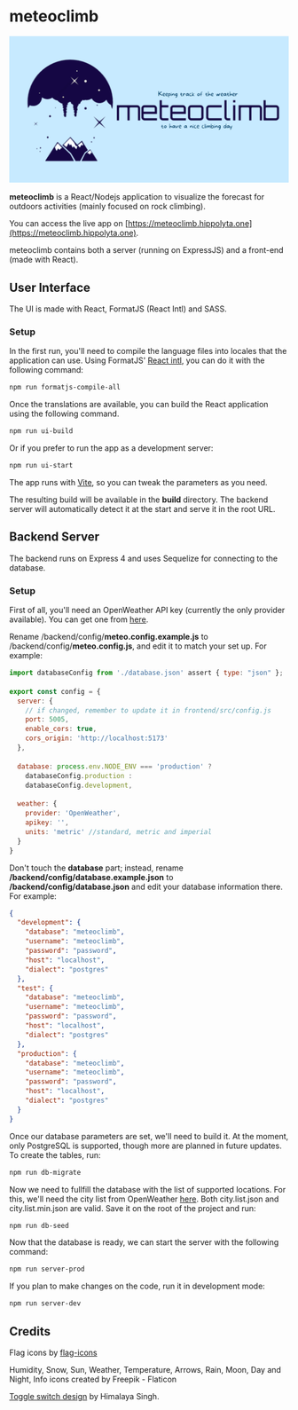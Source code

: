 # meteoclimb

![meteoclimb](https://raw.githubusercontent.com/vmbdev/meteoclimb/main/frontend/public/ogmeteoclimb.png)

**meteoclimb** is a React/Nodejs application to visualize the forecast for
outdoors activities (mainly focused on rock climbing).

You can access the live app on [https://meteoclimb.hippolyta.one](https://meteoclimb.hippolyta.one).

meteoclimb contains both a server (running on ExpressJS) and a front-end (made
with React).

## User Interface

The UI is made with React, FormatJS (React Intl) and SASS.

### Setup

In the first run, you'll need to compile the language files into locales that
the application can use. Using FormatJS'
[React intl](https://formatjs.io/docs/react-intl/), you can do it with the
following command:

```bash
npm run formatjs-compile-all
```

Once the translations are available, you can build the React application using
the following command.

```bash
npm run ui-build
```

Or if you prefer to run the app as a development server:

```bash
npm run ui-start
```

The app runs with [Vite](https://vitejs.dev/guide/cli.html), so you can tweak
the parameters as you need.

The resulting build will be available in the **build** directory. The backend
server will automatically detect it at the start and serve it in the root URL.

## Backend Server

The backend runs on Express 4 and uses Sequelize for connecting to the
database.

### Setup

First of all, you'll need an OpenWeather API key (currently the only provider
available). You can get one from [here](https://openweathermap.org/appid).

Rename /backend/config/**meteo.config.example.js** to
/backend/config/**meteo.config.js**, and edit it to match your set up. For example:

```javascript
import databaseConfig from './database.json' assert { type: "json" };

export const config = {
  server: {
    // if changed, remember to update it in frontend/src/config.js
    port: 5005,
    enable_cors: true,
    cors_origin: 'http://localhost:5173'
  },

  database: process.env.NODE_ENV === 'production' ?
    databaseConfig.production :
    databaseConfig.development,

  weather: {
    provider: 'OpenWeather',
    apikey: '',
    units: 'metric' //standard, metric and imperial
  }
}
```

Don't touch the **database** part; instead, rename
**/backend/config/database.example.json** to **/backend/config/database.json**
and edit your database information there. For example:

```json
{
  "development": {
    "database": "meteoclimb",
    "username": "meteoclimb",
    "password": "password",
    "host": "localhost",
    "dialect": "postgres"
  },
  "test": {
    "database": "meteoclimb",
    "username": "meteoclimb",
    "password": "password",
    "host": "localhost",
    "dialect": "postgres"
  },
  "production": {
    "database": "meteoclimb",
    "username": "meteoclimb",
    "password": "password",
    "host": "localhost",
    "dialect": "postgres"
  }
}
```

Once our database parameters are set, we'll need to build it. At the moment,
only PostgreSQL is supported, though more are planned in future updates.
To create the tables, run:

```bash
npm run db-migrate
```

Now we need to fullfill the database with the list of supported locations. For
this, we'll need the city list from OpenWeather
[here](https://bulk.openweathermap.org/sample/). Both city.list.json and
city.list.min.json are valid. Save it on the root of the project and run:

```bash
npm run db-seed
```

Now that the database is ready, we can start the server with the following
command:

```bash
npm run server-prod
```

If you plan to make changes on the code, run it in development mode:

```bash
npm run server-dev
```

## Credits

Flag icons by [flag-icons](https://github.com/lipis/flag-icons)

Humidity, Snow, Sun, Weather, Temperature, Arrows, Rain, Moon, Day and Night,
Info icons created by Freepik - Flaticon

[Toggle switch design](https://codepen.io/himalayasingh) by Himalaya Singh.
